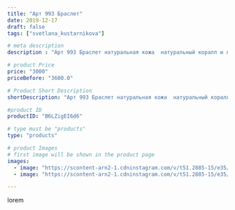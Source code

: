 ```yaml
---
title: "Арт 993 Браслет"
date: 2019-12-17
draft: false
tags: ["svetlana_kustarnikova"]

# meta description
description : "Арт 993 Браслет натуральная кожа  натуральный коралл и лазурит"

# product Price
price: "3000"
priceBefore: "3600.0"

# Product Short Description
shortDescription: "Арт 993 Браслет натуральная кожа  натуральный коралл и лазурит"

#product ID
productID: "B6LZigEI6d6"

# type must be "products"
type: "products"

# product Images
# first image will be shown in the product page
images:
  - image: "https://scontent-arn2-1.cdninstagram.com/v/t51.2885-15/e35/79541151_629402491203530_6322879027945808291_n.jpg?se=7&tp=1&_nc_ht=scontent-arn2-1.cdninstagram.com&_nc_cat=102&_nc_ohc=hPWlwGnnrDQAX9HB75I&oh=9f82598ebe846795f6fa0118239396f1&oe=6069AB2A&ig_cache_key=MjIwMDk2NTE1ODQ1MzU0NjgwNw%3D%3D.2"
  - image: "https://scontent-arn2-1.cdninstagram.com/v/t51.2885-15/e35/76807214_220012185659109_1910605653678979412_n.jpg?se=7&tp=1&_nc_ht=scontent-arn2-1.cdninstagram.com&_nc_cat=109&_nc_ohc=6oxPsfkf6tIAX8cpfmJ&oh=64b7b2d737dd7caaf681ee988f0b564b&oe=606D4AE7&ig_cache_key=MjIwMDk2NTE1ODQzNjc1MTAyMg%3D%3D.2"

---
```

lorem
